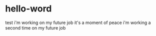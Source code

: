 # hello-word
test
i'm working on my future job
it's a moment of peace
i'm working a second time on my future job
